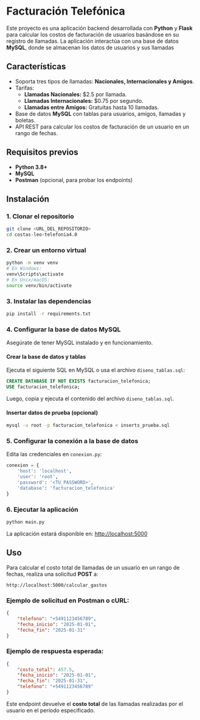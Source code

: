 # Facturación Telefónica

Este proyecto es una aplicación backend desarrollada con **Python** y **Flask** para calcular los costos de facturación de usuarios basándose en su registro de llamadas. La aplicación interactúa con una base de datos **MySQL**, donde se almacenan los datos de usuarios y sus llamadas 

## Características

- Soporta tres tipos de llamadas: **Nacionales, Internacionales y Amigos**.
- Tarifas:
  - **Llamadas Nacionales:** $2.5 por llamada.
  - **Llamadas Internacionales:** $0.75 por segundo.
  - **Llamadas entre Amigos:** Gratuitas hasta 10 llamadas.
- Base de datos **MySQL** con tablas para usuarios, amigos, llamadas y boletas.
- API REST para calcular los costos de facturación de un usuario en un rango de fechas.

## Requisitos previos

- **Python 3.8+**
- **MySQL**
- **Postman** (opcional, para probar los endpoints)

## Instalación

### 1. Clonar el repositorio

```bash
git clone <URL_DEL_REPOSITORIO>
cd costas-leo-telefonia4.0
```

### 2. Crear un entorno virtual

```bash
python -m venv venv
# En Windows:
venv\Scripts\activate
# En Unix/macOS:
source venv/bin/activate
```

### 3. Instalar las dependencias

```bash
pip install -r requirements.txt
```

### 4. Configurar la base de datos MySQL

Asegúrate de tener MySQL instalado y en funcionamiento.

#### Crear la base de datos y tablas

Ejecuta el siguiente SQL en MySQL o usa el archivo `diseno_tablas.sql`:

```sql
CREATE DATABASE IF NOT EXISTS facturacion_telefonica;
USE facturacion_telefonica;
```

Luego, copia y ejecuta el contenido del archivo `diseno_tablas.sql`.

#### Insertar datos de prueba (opcional)

```bash
mysql -u root -p facturacion_telefonica < inserts_prueba.sql
```

### 5. Configurar la conexión a la base de datos

Edita las credenciales en `conexion.py`:

```python
conexion = {
    'host': 'localhost',
    'user': 'root',
    'password': '<TU_PASSWORD>',
    'database': 'facturacion_telefonica'
}
```

### 6. Ejecutar la aplicación

```bash
python main.py
```

La aplicación estará disponible en: [http://localhost:5000](http://localhost:5000)

## Uso

Para calcular el costo total de llamadas de un usuario en un rango de fechas, realiza una solicitud **POST** a:

```
http://localhost:5000/calcular_gastos
```
###  Ejemplo de solicitud en **Postman** o cURL:

```json
{
    "telefono": "+5491123456789",
    "fecha_inicio": "2025-01-01",
    "fecha_fin": "2025-01-31"
}
```

###  Ejemplo de respuesta esperada:

```json
{
    "costo_total": 457.5,
    "fecha_inicio": "2025-01-01",
    "fecha_fin": "2025-01-31",
    "telefono": "+5491123456789"
}
```

Este endpoint devuelve el **costo total** de las llamadas realizadas por el usuario en el período especificado.


